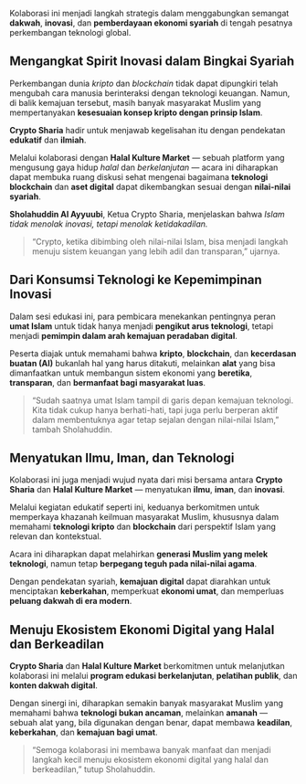 Kolaborasi ini menjadi langkah strategis dalam menggabungkan semangat **dakwah**, **inovasi**, dan **pemberdayaan ekonomi syariah** di tengah pesatnya perkembangan teknologi global.

## Mengangkat Spirit Inovasi dalam Bingkai Syariah

Perkembangan dunia _kripto_ dan _blockchain_ tidak dapat dipungkiri telah mengubah cara manusia berinteraksi dengan teknologi keuangan. Namun, di balik kemajuan tersebut, masih banyak masyarakat Muslim yang mempertanyakan **kesesuaian konsep kripto dengan prinsip Islam**.

**Crypto Sharia** hadir untuk menjawab kegelisahan itu dengan pendekatan **edukatif** dan **ilmiah**.

Melalui kolaborasi dengan **Halal Kulture Market** — sebuah platform yang mengusung gaya hidup _halal_ dan _berkelanjutan_ — acara ini diharapkan dapat membuka ruang diskusi sehat mengenai bagaimana **teknologi blockchain** dan **aset digital** dapat dikembangkan sesuai dengan **nilai-nilai syariah**.

**Sholahuddin Al Ayyuubi**, Ketua Crypto Sharia, menjelaskan bahwa _Islam tidak menolak inovasi, tetapi menolak ketidakadilan._

> “Crypto, ketika dibimbing oleh nilai-nilai Islam, bisa menjadi langkah menuju sistem keuangan yang lebih adil dan transparan,” ujarnya.

## Dari Konsumsi Teknologi ke Kepemimpinan Inovasi

Dalam sesi edukasi ini, para pembicara menekankan pentingnya peran **umat Islam** untuk tidak hanya menjadi **pengikut arus teknologi**, tetapi menjadi **pemimpin dalam arah kemajuan peradaban digital**.

Peserta diajak untuk memahami bahwa **kripto**, **blockchain**, dan **kecerdasan buatan (AI)** bukanlah hal yang harus ditakuti, melainkan **alat** yang bisa dimanfaatkan untuk membangun sistem ekonomi yang **beretika**, **transparan**, dan **bermanfaat bagi masyarakat luas**.

> “Sudah saatnya umat Islam tampil di garis depan kemajuan teknologi. Kita tidak cukup hanya berhati-hati, tapi juga perlu berperan aktif dalam membentuknya agar tetap sejalan dengan nilai-nilai Islam,” tambah Sholahuddin.

## Menyatukan Ilmu, Iman, dan Teknologi

Kolaborasi ini juga menjadi wujud nyata dari misi bersama antara **Crypto Sharia** dan **Halal Kulture Market** — menyatukan **ilmu**, **iman**, dan **inovasi**.

Melalui kegiatan edukatif seperti ini, keduanya berkomitmen untuk memperkaya khazanah keilmuan masyarakat Muslim, khususnya dalam memahami **teknologi kripto** dan **blockchain** dari perspektif Islam yang relevan dan kontekstual.

Acara ini diharapkan dapat melahirkan **generasi Muslim yang melek teknologi**, namun tetap **berpegang teguh pada nilai-nilai agama**.

Dengan pendekatan syariah, **kemajuan digital** dapat diarahkan untuk menciptakan **keberkahan**, memperkuat **ekonomi umat**, dan memperluas **peluang dakwah di era modern**.

## Menuju Ekosistem Ekonomi Digital yang Halal dan Berkeadilan

**Crypto Sharia** dan **Halal Kulture Market** berkomitmen untuk melanjutkan kolaborasi ini melalui **program edukasi berkelanjutan**, **pelatihan publik**, dan **konten dakwah digital**.

Dengan sinergi ini, diharapkan semakin banyak masyarakat Muslim yang memahami bahwa **teknologi bukan ancaman**, melainkan **amanah** — sebuah alat yang, bila digunakan dengan benar, dapat membawa **keadilan**, **keberkahan**, dan **kemajuan bagi umat**.

> “Semoga kolaborasi ini membawa banyak manfaat dan menjadi langkah kecil menuju ekosistem ekonomi digital yang halal dan berkeadilan,” tutup Sholahuddin.
